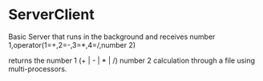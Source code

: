 # ServerClient
Basic Server that runs in the background and receives number 1,operator(1=+,2=-,3=*,4=/,number 2)

returns the number 1 (+ | - | * | /) number 2 calculation through a file using multi-processors.
